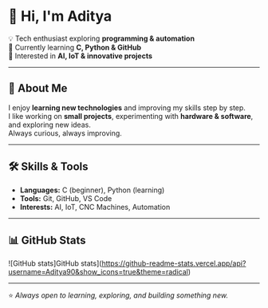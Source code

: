 # 👋 Hi, I'm Aditya  

💡 Tech enthusiast exploring **programming & automation**  
🌱 Currently learning **C, Python & GitHub**  
🚀 Interested in **AI, IoT & innovative projects**  

---

## 📝 About Me  

I enjoy **learning new technologies** and improving my skills step by step.  
I like working on **small projects**, experimenting with **hardware & software**, and exploring new ideas.  
Always curious, always improving.  

---

## 🛠 Skills & Tools  

- **Languages:** C (beginner), Python (learning)  
- **Tools:** Git, GitHub, VS Code  
- **Interests:** AI, IoT, CNC Machines, Automation  

---

## 📊 GitHub Stats  

![GitHub stats]GitHub stats](https://github-readme-stats.vercel.app/api?username=Aditya90&show_icons=true&theme=radical)   <!-- Dark Pink/Neon -->


---

⭐ *Always open to learning, exploring, and building something new.*
